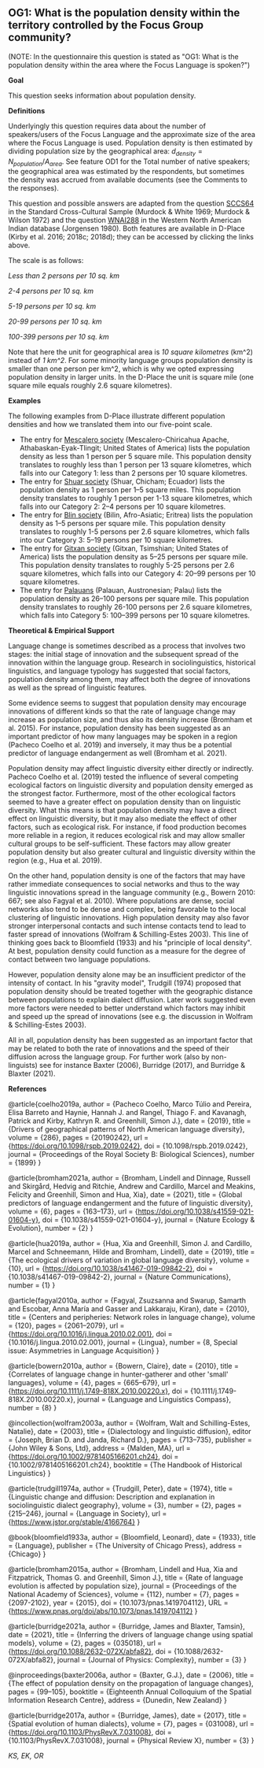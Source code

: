 
## OG1: What is the population density within the territory controlled by the Focus Group community?

(NOTE: In the questionnaire this question is stated as "OG1: What is the population density within the area where the Focus Language is spoken?")


**Goal**

This question seeks information about population density.



**Definitions**

Underlyingly this question requires data about the number of speakers/users of the Focus Language and the approximate size of the area where the Focus Language is used. Population density is then estimated by dividing population size by the geographical area: $d_{density} = {N_{population}}/{A_{area}}$. See feature OD1 for the Total number of native speakers; the geographical area was estimated by the respondents, but sometimes the density was accrued from available documents (see the Comments to the responses).

This question and possible answers are adapted from the question [SCCS64](https://d-place.org/parameters/SCCS64#2/14.3/151.2) in the Standard Cross-Cultural Sample (Murdock & White 1969; Murdock & Wilson 1972) and the question [WNAI288](https://d-place.org/parameters/WNAI288#4/46.38/240.03) in the Western North American Indian database (Jorgensen 1980). Both features are available in D-Place (Kirby et al. 2016; 2018c; 2018d); they can be accessed by clicking the links above.

The scale is as follows:

*Less than 2 persons per 10 sq. km*

*2-4 persons per 10 sq. km*

*5-19 persons per 10 sq. km*

*20-99 persons per 10 sq. km*

*100-399 persons per 10 sq. km*


Note that here the unit for geographical area is *10 square kilometres* (km^2) instead of *1 km^2*. For some minority language groups population density is smaller than one person per km^2, which is why we opted expressing population density in larger units. In the D-Place the unit is square mile (one square mile equals roughly 2.6 square kilometres).



**Examples**

The following examples from D-Place illustrate different population densities and how we translated them into our five-point scale.
- The entry for [Mescalero society](https://d-place.org/society/WNAI154) (Mescalero-Chiricahua Apache, Athabaskan-Eyak-Tlingit; United States of America) lists the population density as less than 1 person per 5 square mile. This population density translates to roughly less than 1 person per 13 square kilometres, which falls into our Category 1: less than 2 persons per 10 square kilometres.
- The entry for [Shuar society](https://d-place.org/society/SCCS169) (Shuar, Chicham; Ecuador) lists the population density as 1 person per 1–5 square miles. This population density translates to roughly 1 person per 1-13 square kilometres, which falls into our Category 2: 2–4 persons per 10 square kilometres.
- The entry for [Blin society](https://d-place.org/society/SCCS38) (Bilin, Afro-Asiatic; Eritrea) lists the population density as 1–5 persons per square mile. This population density translates to roughly 1-5 persons per 2.6 square kilometres, which falls into our Category 3: 5–19 persons per 10 square kilometres.
- The entry for [Gitxan society](https://d-place.org/society/WNAI6) (Gitxan, Tsimshian; United States of America) lists the population density as 5–25 persons per square mile. This population density translates to roughly 5-25 persons per 2.6 square kilometres, which falls into our Category 4: 20–99 persons per 10 square kilometres.
- The entry for [Palauans](https://d-place.org/society/SCCS111) (Palauan, Austronesian; Palau) lists the population density as 26–100 persons per square mile. This population density translates to roughly 26-100 persons per 2.6 square kilometres, which falls into Category 5: 100–399 persons per 10 square kilometres.



**Theoretical & Empirical Support**

Language change is sometimes described as a process that involves two stages: the initial stage of innovation and the subsequent spread of the innovation within the language group. Research in sociolinguistics, historical linguistics, and language typology has suggested that social factors, population density among them, may affect both the degree of innovations as well as the spread of linguistic features.

Some evidence seems to suggest that population density may encourage innovations of different kinds so that the rate of language change may increase as population size, and thus also its density increase (Bromham et al. 2015). For instance, population density has been suggested as an important predictor of how many languages may be spoken in a region (Pacheco Coelho et al. 2019) and inversely, it may thus be a potential predictor of language endangerment as well (Bromham et al. 2021).

Population density may affect linguistic diversity either directly or indirectly. Pacheco Coelho et al. (2019) tested the influence of several competing ecological factors on linguistic diversity and population density emerged as the strongest factor. Furthermore, most of the other ecological factors seemed to have a greater effect on population density than on linguistic diversity. What this means is that population density may have a direct effect on linguistic diversity, but it may also mediate the effect of other factors, such as ecological risk. For instance, if food production becomes more reliable in a region, it reduces ecological risk and may allow smaller cultural groups to be self-sufficient. These factors may allow greater population density but also greater cultural and linguistic diversity within the region (e.g., Hua et al. 2019).

On the other hand, population density is one of the factors that may have rather immediate consequences to social networks and thus to the way linguistic innovations spread in the language community (e.g., Bowern 2010: 667; see also Fagyal et al. 2010). Where populations are dense, social networks also tend to be dense and complex, being favorable to the local clustering of linguistic innovations. High population density may also favor stronger interpersonal contacts and such intense contacts tend to lead to faster spread of innovations (Wolfram & Schilling-Estes 2003). This line of thinking goes back to Bloomfield (1933) and his "principle of local density". At best, population density could function as a measure for the degree of contact between two language populations.

However, population density alone may be an insufficient predictor of the intensity of contact. In his "gravity model", Trudgill (1974) proposed that population density should be treated together with the geographic distance between populations to explain dialect diffusion. Later work suggested even more factors were needed to better understand which factors may inhibit and speed up the spread of innovations (see e.g. the discussion in Wolfram & Schilling-Estes 2003).

All in all, population density has been suggested as an important factor that may be related to both the rate of innovations and the speed of their diffusion across the language group. For further work (also by non-linguists) see for instance Baxter (2006), Burridge (2017), and Burridge & Blaxter (2021).


**References**

@article{coelho2019a,
  author = {Pacheco Coelho, Marco Túlio and Pereira, Elisa Barreto and Haynie, Hannah J. and Rangel, Thiago F. and Kavanagh, Patrick and Kirby, Kathryn R. and Greenhill, Simon J.},
  date = {2019},
  title = {Drivers of geographical patterns of North American language diversity},
  volume = {286},
  pages = {20190242},
  url = {https://doi.org/10.1098/rspb.2019.0242},
  doi = {10.1098/rspb.2019.0242},
  journal = {Proceedings of the Royal Society B: Biological Sciences},
  number = {1899}
}

@article{bromham2021a,
  author = {Bromham, Lindell and Dinnage, Russell and Skirgård, Hedvig and Ritchie, Andrew and Cardillo, Marcel and Meakins, Felicity and Greenhill, Simon and Hua, Xia},
  date = {2021},
  title = {Global predictors of language endangerment and the future of linguistic diversity},
  volume = {6},
  pages = {163–173},
  url = {https://doi.org/10.1038/s41559-021-01604-y},
  doi = {10.1038/s41559-021-01604-y},
  journal = {Nature Ecology & Evolution},
  number = {2}
}

@article{hua2019a,
  author = {Hua, Xia and Greenhill, Simon J. and Cardillo, Marcel and Schneemann, Hilde and Bromham, Lindell},
  date = {2019},
  title = {The ecological drivers of variation in global language diversity},
  volume = {10},
  url = {https://doi.org/10.1038/s41467-019-09842-2},
  doi = {10.1038/s41467-019-09842-2},
  journal = {Nature Communications},
  number = {1}
}

@article{fagyal2010a,
  author = {Fagyal, Zsuzsanna and Swarup, Samarth and Escobar, Anna María and Gasser and Lakkaraju, Kiran},
  date = {2010},
  title = {Centers and peripheries: Network roles in language change},
  volume = {120},
  pages = {2061–2079},
  url = {https://doi.org/10.1016/j.lingua.2010.02.001},
  doi = {10.1016/j.lingua.2010.02.001},
  journal = {Lingua},
  number = {8, Special issue: Asymmetries in Language Acquisition}
}

@article{bowern2010a,
  author = {Bowern, Claire},
  date = {2010},
  title = {Correlates of language change in hunter-gatherer and other 'small' languages},
  volume = {4},
  pages = {665–679},
  url = {https://doi.org/10.1111/j.1749-818X.2010.00220.x},
  doi = {10.1111/j.1749-818X.2010.00220.x},
  journal = {Language and Linguistics Compass},
  number = {8}
}

@incollection{wolfram2003a,
  author = {Wolfram, Walt and Schilling-Estes, Natalie},
  date = {2003},
  title = {Dialectology and linguistic diffusion},
  editor = {Joseph, Brian D. and Janda, Richard D.},
  pages = {713–735},
  publisher = {John Wiley & Sons, Ltd},
  address = {Malden, MA},
  url = {https://doi.org/10.1002/9781405166201.ch24},
  doi = {10.1002/9781405166201.ch24},
  booktitle = {The Handbook of Historical Linguistics}
}


@article{trudgill1974a,
  author = {Trudgill, Peter},
  date = {1974},
  title = {Linguistic change and diffusion: Description and explanation in sociolinguistic dialect geography},
  volume = {3},
  number = {2},
  pages = {215–246},
  journal = {Language in Society},
  url = {https://www.jstor.org/stable/4166764}
}

@book{bloomfield1933a,
  author = {Bloomfield, Leonard},
  date = {1933},
  title = {Language},
  publisher = {The University of Chicago Press},
  address = {Chicago}
}


@article{bromham2015a,
author = {Bromham, Lindell and Hua, Xia and Fitzpatrick, Thomas G. and Greenhill, Simon J.},
title = {Rate of language evolution is affected by population size},
journal = {Proceedings of the National Academy of Sciences},
volume = {112},
number = {7},
pages = {2097-2102},
year = {2015},
doi = {10.1073/pnas.1419704112},
URL = {https://www.pnas.org/doi/abs/10.1073/pnas.1419704112}
}

@article{burridge2021a,
  author = {Burridge, James and Blaxter, Tamsin},
  date = {2021},
  title = {Inferring the drivers of language change using spatial models},
  volume = {2},
  pages = {035018},
  url = {https://doi.org/10.1088/2632-072X/abfa82},
  doi = {10.1088/2632-072X/abfa82},
  journal = {Journal of Physics: Complexity},
  number = {3}
}


@inproceedings{baxter2006a,
  author = {Baxter, G.J.},
  date = {2006},
  title = {The effect of population density on the propagation of language changes},
  pages = {99–105},
  booktitle = {Eighteenth Annual Colloquium of the Spatial Information Research Centre},
  address = {Dunedin, New Zealand}
}


@article{burridge2017a,
  author = {Burridge, James},
  date = {2017},
  title = {Spatial evolution of human dialects},
  volume = {7},
  pages = {031008},
  url = {https://doi.org/10.1103/PhysRevX.7.031008},
  doi = {10.1103/PhysRevX.7.031008},
  journal = {Physical Review X},
  number = {3}
}

*KS, EK, OR*


